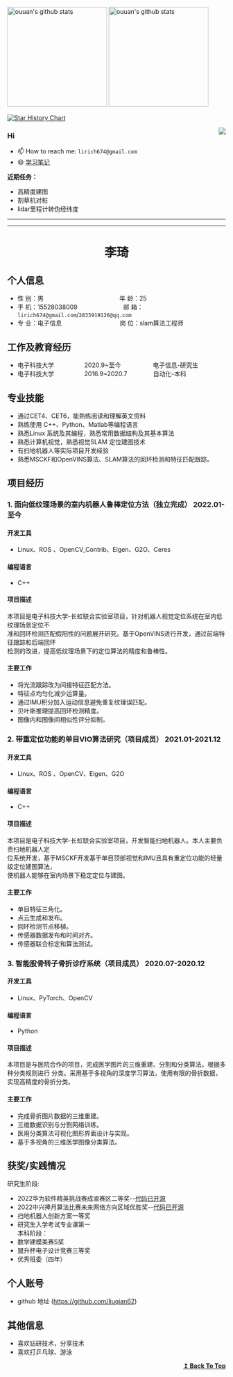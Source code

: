 <p align="left">
<img alt="ouuan's github stats" height='230' src="https://github-readme-stats.vercel.app/api?username=liuqian62&show_icons=true&include_all_commits=true">
<img alt="ouuan's github stats" height='230' src="https://github-readme-stats.vercel.app/api/top-langs/?username=liuqian62">
</p>

[![Star History Chart](https://api.star-history.com/svg?repos=liuqian62/notebook&type=Date)](https://star-history.com/#digoal/blog&Date) 

<div >
<img align="right" src="https://github-readme-stats.vercel.app/api?username=liuqian62&show_icons=true&icon_color=CE1D2D&text_color=718096&bg_color=ffffff&hide_title=true" />
</div>

### Hi

- 📫 How to reach me: `lirich674@gmail.com`
- 😄 [学习笔记](https://github.com/liuqian62/notebook)
<!-- - 😄[个人网站](https://liuqian62.github.io/) -->

**近期任务：**

* 高精度建图
* 割草机对桩
* lidar里程计转伪经纬度

---
---
 <center>
     <h1>李琦</h1>
 </center>

## 个人信息 

* 性 别：男&emsp;&emsp;&emsp;&emsp;&emsp;&emsp;&emsp;&emsp;&emsp;&emsp;&emsp;&emsp;&ensp;年 龄：25  
* 手 机：15528038009 &emsp;&emsp;&emsp;&emsp;&emsp;&emsp;&emsp; 邮 箱：`lirich674@gmail.com`/`2833919126@qq.com  `
* 专 业：电子信息 &emsp;&emsp;&emsp;&emsp;&emsp;&emsp;&emsp;&emsp;&emsp; 岗 位：slam算法工程师

## 工作及教育经历

<!-- * 前公司&emsp;&emsp;&emsp;&emsp;&emsp;&emsp;&ensp;2019.8~至今&emsp;&emsp;&emsp;&emsp;&emsp; 事业群名字-部门名字        -->
* 电子科技大学&emsp;&emsp;&emsp;&emsp;&emsp;2020.9~至今&emsp;&emsp;&emsp;&emsp;&emsp; 电子信息-研究生         
* 电子科技大学&emsp;&emsp;&emsp;&emsp;&emsp;2016.9~2020.7&emsp;&emsp;&emsp;&emsp; 自动化-本科  

## 专业技能

* 通过CET4、CET6，能熟练阅读和理解英文资料 
* 熟练使用 C++、Python、Matlab等编程语言
* 熟悉Linux 系统及其编程，熟悉常用数据结构及其基本算法
* 熟悉计算机视觉，熟悉视觉SLAM 定位建图技术
* 有扫地机器人等实际项目开发经验
* 熟悉MSCKF和OpenVINS算法、SLAM算法的回环检测和特征匹配跟踪。

## 项目经历





### 1. 面向低纹理场景的室内机器人鲁棒定位方法（独立完成） 2022.01-至今
#### 开发工具
 * Linux、ROS 、OpenCV_Contrib、Eigen、G2O、Ceres 
#### 编程语言
 * C++  
#### 项目描述

本项目是电子科技大学-长虹联合实验室项目，针对机器人视觉定位系统在室内低纹理场景定位不  
准和回环检测匹配假阳性的问题展开研究。基于OpenVINS进行开发，通过前端特征跟踪和后端回环  
检测的改进，提高低纹理场景下的定位算法的精度和鲁棒性。

#### 主要工作 
   * 将光流跟踪改为间接特征匹配方法。
   * 特征点均匀化减少运算量。
   * 通过IMU积分加入运动信息避免重复纹理误匹配。
   * 贝叶斯推理提高回环检测精度。
   * 图像内和图像间相似性评分抑制。

### 2. 带重定位功能的单目VIO算法研究（项目成员） 2021.01-2021.12
#### 开发工具
 * Linux、ROS 、OpenCV、Eigen、G2O 
#### 编程语言
 * C++  
#### 项目描述

本项目是电子科技大学-长虹联合实验室项目，开发智能扫地机器人。本人主要负责扫地机器人定  
位系统开发，基于MSCKF开发基于单目顶部视觉和IMU且具有重定位功能的轻量级定位建图算法，  
使机器人能够在室内场景下稳定定位与建图。

#### 主要工作 
   * 单目特征三角化。
   * 点云生成和发布。
   * 回环检测节点移植。
   * 传感器数据发布和时间对齐。
   * 传感器联合标定和算法测试。

### 3. 智能股骨转子骨折诊疗系统（项目成员） 2020.07-2020.12 
#### 开发工具
 * Linux、PyTorch、OpenCV
#### 编程语言
 * Python 
#### 项目描述

本项目是与医院合作的项目，完成医学图片的三维重建、分割和分类算法。根据多种分类规则进行
分类。采用基于多视角的深度学习算法，使用有限的骨折数据，实现高精度的骨折分类。

#### 主要工作 
   * 完成骨折图片数据的三维重建。
   * 三维数据识别与分割网络训练。
   * 医用分类算法可视化图形界面设计与实现。
   * 基于多视角的三维医学图像分类算法。



## 获奖/实践情况
研究生阶段:
* 2022华为软件精英挑战赛成渝赛区二等奖--[代码已开源](https://github.com/liuqian62/codecraft2022)
* 2022中兴捧月算法比赛未来网络方向区域优胜奖--[代码已开源](https://github.com/liuqian62/zhongxing_second)
* 扫地机器人创新方案一等奖
* 研究生入学考试专业课第一  
本科阶段：
* 数学建模美赛S奖
* 盟升杯电子设计竞赛三等奖
* 优秀班委（四年）


## 个人账号 
* github 地址 (https://github.com/liuqian62)

## 其他信息 
* 喜欢钻研技术，分享技术
* 喜欢打乒乓球、游泳
<div align="right">
    <b><a href="#Hi">↥ Back To Top</a></b>
</div>





